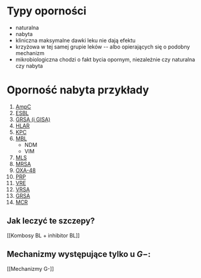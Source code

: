 # Typy oporności
- naturalna
- nabyta
- kliniczna 
  maksymalne dawki leku nie dają efektu
- krzyżowa 
  w tej samej grupie leków -- albo opierających się o podobny mechanizm
- mikrobiologiczna
  chodzi o fakt bycia opornym, niezależnie czy naturalna czy nabyta
# Oporność nabyta przykłady

1) [AmpC](AmpC.md)
2) [ESBL](ESBL.md)
3) [GRSA (i GISA)](GRSA%20(i%20GISA).md)
4) [HLAR](HLAR.md)
5) [KPC](KPC.md)
6) [MBL](MBL%20(NDM,%20VIM).md)
	- NDM
	- VIM
7) [MLS](MLS.md)
8) [MRSA](MRSA.md)
9) [OXA-48](OXA-48.md)
10) [PRP](PRP.md)
11) [VRE](VRE.md)
12) [VRSA](VRSA%20(i%20VISA).md)
13) [GRSA](GRSA%20(i%20GISA).md)
14) [MCR](MCR.md)

## Jak leczyć te szczepy?
[[Kombosy BL + inhibitor BL]]

## Mechanizmy występujące tylko u $G-:$
[[Mechanizmy G-]]